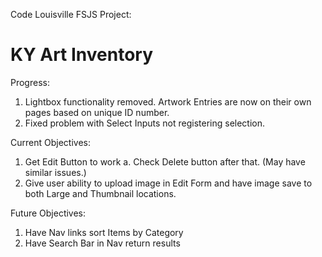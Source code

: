Code Louisville FSJS Project:
# KY Art Inventory

Progress:
1. Lightbox functionality removed. Artwork Entries are now on their own pages based on unique ID number.
2. Fixed problem with Select Inputs not registering selection.

Current Objectives:
1.	Get Edit Button to work
	a. Check Delete button after that. (May have similar issues.)
2.	Give user ability to upload image in Edit Form and have image save to both Large and Thumbnail locations.

Future Objectives:
1.	Have Nav links sort Items by Category
2.	Have Search Bar in Nav return results
